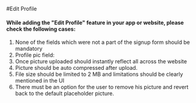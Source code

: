 #Edit Profile

#### While adding the "Edit Profile" feature in your app or website, please check the following cases:

1. None of the fields which were not a part of the signup form should be mandatory
1. Profile pic field:
1. Once picture uploaded should instantly reflect all across the website
1. Picture should be auto compressed after upload.
1. File size should be limited to 2 MB and limitations should be clearly mentioned in the UI
1. There must be an option for the user to remove his picture and revert back to the default placeholder picture.
